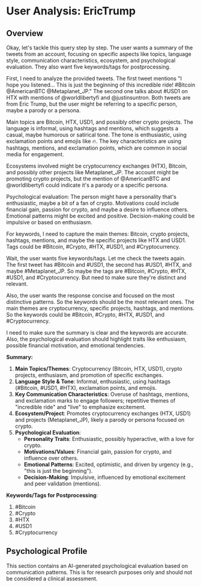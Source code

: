 # User Analysis: EricTrump

## Overview

<think>
Okay, let's tackle this query step by step. The user wants a summary of the tweets from an account, focusing on specific aspects like topics, language style, communication characteristics, ecosystem, and psychological evaluation. They also want five keywords/tags for postprocessing.

First, I need to analyze the provided tweets. The first tweet mentions "I hope you listened… This is just the beginning of this incredible ride! #Bitcoin @AmericanBTC @Metaplanet_JP." The second one talks about #USD1 on HTX with mentions of @worldlibertyfi and @justinsuntron. Both tweets are from Eric Trump, but the user might be referring to a specific person, maybe a parody or a persona. 

Main topics are Bitcoin, HTX, USD1, and possibly other crypto projects. The language is informal, using hashtags and mentions, which suggests a casual, maybe humorous or satirical tone. The tone is enthusiastic, using exclamation points and emojis like 🔥. The key characteristics are using hashtags, mentions, and exclamation points, which are common in social media for engagement.

Ecosystems involved might be cryptocurrency exchanges (HTX), Bitcoin, and possibly other projects like Metaplanet_JP. The account might be promoting crypto projects, but the mention of @AmericanBTC and @worldlibertyfi could indicate it's a parody or a specific persona.

Psychological evaluation: The person might have a personality that's enthusiastic, maybe a bit of a fan of crypto. Motivations could include financial gain, passion for crypto, and maybe a desire to influence others. Emotional patterns might be excited and positive. Decision-making could be impulsive or based on enthusiasm.

For keywords, I need to capture the main themes: Bitcoin, crypto projects, hashtags, mentions, and maybe the specific projects like HTX and USD1. Tags could be #Bitcoin, #Crypto, #HTX, #USD1, and #Cryptocurrency.

Wait, the user wants five keywords/tags. Let me check the tweets again. The first tweet has #Bitcoin and #USD1, the second has #USD1, #HTX, and maybe #Metaplanet_JP. So maybe the tags are #Bitcoin, #Crypto, #HTX, #USD1, and #Cryptocurrency. But need to make sure they're distinct and relevant.

Also, the user wants the response concise and focused on the most distinctive patterns. So the keywords should be the most relevant ones. The main themes are cryptocurrency, specific projects, hashtags, and mentions. So the keywords could be #Bitcoin, #Crypto, #HTX, #USD1, and #Cryptocurrency.

I need to make sure the summary is clear and the keywords are accurate. Also, the psychological evaluation should highlight traits like enthusiasm, possible financial motivation, and emotional tendencies.
</think>

**Summary:**  
1. **Main Topics/Themes**: Cryptocurrency (Bitcoin, HTX, USD1), crypto projects, enthusiasm, and promotion of specific exchanges.  
2. **Language Style & Tone**: Informal, enthusiastic, using hashtags (#Bitcoin, #USD1, #HTX), exclamation points, and emojis.  
3. **Key Communication Characteristics**: Overuse of hashtags, mentions, and exclamation marks to engage followers; repetitive themes of "incredible ride" and "live" to emphasize excitement.  
4. **Ecosystem/Project**: Promotes cryptocurrency exchanges (HTX, USD1) and projects (Metaplanet_JP), likely a parody or persona focused on crypto.  
5. **Psychological Evaluation**:  
   - **Personality Traits**: Enthusiastic, possibly hyperactive, with a love for crypto.  
   - **Motivations/Values**: Financial gain, passion for crypto, and influence over others.  
   - **Emotional Patterns**: Excited, optimistic, and driven by urgency (e.g., "this is just the beginning").  
   - **Decision-Making**: Impulsive, influenced by emotional excitement and peer validation (mentions).  

**Keywords/Tags for Postprocessing**:  
1. #Bitcoin  
2. #Crypto  
3. #HTX  
4. #USD1  
5. #Cryptocurrency

## Psychological Profile

This section contains an AI-generated psychological evaluation based on communication patterns. This is for research purposes only and should not be considered a clinical assessment.